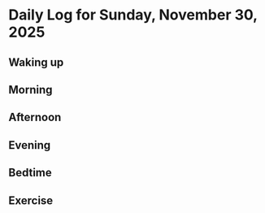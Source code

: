 # Daily Log for Sunday, November 30, 2025

## Waking up

## Morning

## Afternoon

## Evening

## Bedtime

## Exercise
